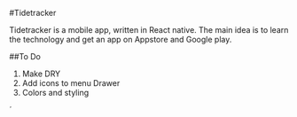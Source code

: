 #Tidetracker

Tidetracker is a mobile app, written in React native. The main idea is to learn the technology and get an app on Appstore and Google play.

##To Do
1. Make DRY
2. Add icons to menu Drawer
3. Colors and styling

´
